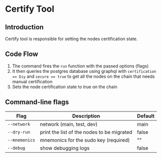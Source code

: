 # Certify Tool
 
## Introduction
Certify tool is responsible for setting the nodes certification state. 

## Code Flow
1. The command fires the `run` function with the passed options (flags) 
2. It then queries the postgres database using graphql with `certification == Diy` and `secure == true` to get all the nodes on the chain that needs manual certification
3. Sets the node certification state to true on the chain


## Command-line flags

| Flag          | Description                                | Default           |
| ------------- | ------------------------------------------ | ----------------- |
| `--network`   | network (main, test, dev)                  | main              |
| `--dry-run`   | print the list of the nodes to be migrated | false             |
| `--mnemonics` | mnemonics for the sudo key (required)      | ""                |
| `--debug`     | show debugging logs                        | false             |
